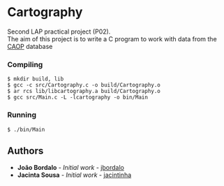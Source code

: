 # Cartography

Second LAP practical project (P02).
<br>The aim of this project is to write a C program to work with data from the [CAOP](http://www.dgterritorio.pt/cartografia_e_geodesia/cartografia/carta_administrativa_oficial_de_portugal_caop/) database

### Compiling
```
$ mkdir build, lib
$ gcc -c src/Cartography.c -o build/Cartography.o
$ ar rcs lib/libcartography.a build/Cartography.o
$ gcc src/Main.c -L -lcartography -o bin/Main
```

### Running

```
$ ./bin/Main
```

## Authors

* **João Bordalo** - *Initial work* - [jbordalo](https://github.com/jbordalo)
* **Jacinta Sousa** - *Initial work* - [jacintinha](https://github.com/jacintinha)

